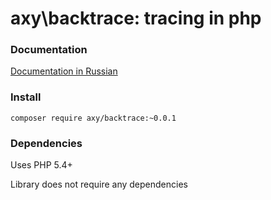 # axy\backtrace: tracing in php

### Documentation

[Documentation in Russian](https://github.com/axypro/backtrace/wiki/ru)

### Install

`composer require axy/backtrace:~0.0.1`

### Dependencies

Uses PHP 5.4+

Library does not require any dependencies

